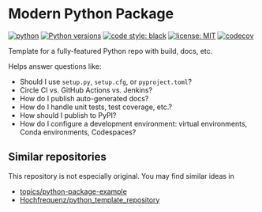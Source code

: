 # Modern Python Package

[![python](https://github.com/dkmiller/modern-python-package/actions/workflows/python.yml/badge.svg)](https://github.com/dkmiller/modern-python-package/actions/workflows/python.yml)
[![Python versions](https://img.shields.io/badge/python-3.8+-blue.svg)](https://www.python.org/downloads/)
[![code style: black](https://img.shields.io/badge/code%20style-black-000000.svg)](https://github.com/psf/black)
[![license: MIT](https://img.shields.io/badge/License-MIT-purple.svg)](LICENSE)
[![codecov](https://codecov.io/gh/dkmiller/modern-python-package/branch/main/graph/badge.svg?token=D6XPFDQZYR)](https://codecov.io/gh/dkmiller/modern-python-package)

Template for a fully-featured Python repo with build, docs, etc.

Helps answer questions like:

- Should I use `setup.py`, `setup.cfg`, or `pyproject.toml`?
- Circle CI vs. GitHub Actions vs. Jenkins?
- How do I publish auto-generated docs?
- How do I handle unit tests, test coverage, etc.?
- How should I publish to PyPI?
- How do I configure a development environment: virtual environments, Conda environments, Codespaces?

## Similar repositories

This repository is not especially original. You may find similar ideas in

- [topics/python-package-example](https://github.com/topics/python-package-example)
- [Hochfrequenz/python_template_repository](https://github.com/Hochfrequenz/python_template_repository)

